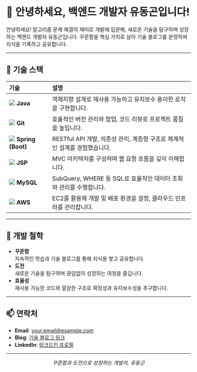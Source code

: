 # 👋 안녕하세요, 백엔드 개발자 유동곤입니다!  

안녕하세요! 알고리즘 문제 해결의 재미로 개발에 입문해, 새로운 기술을 탐구하며 성장하는 백엔드 개발자 유동곤입니다. 꾸준함을 핵심 가치로 삼아 기술 블로그를 운영하며 지식을 기록하고 공유합니다.  

---

## 🔧 기술 스택  

| **기술** | **설명** |
|:---------|:---------|
| <img src="https://img.shields.io/badge/Java-007396?style=flat-square&logo=java&logoColor=white" /> **Java** | 객체지향 설계로 재사용 가능하고 유지보수 용이한 로직을 구현합니다. |
| <img src="https://img.shields.io/badge/Git-F05032?style=flat-square&logo=git&logoColor=white" /> **Git** | 효율적인 버전 관리와 협업, 코드 리뷰로 프로젝트 품질을 높입니다. |
| <img src="https://img.shields.io/badge/Spring-6DB33F?style=flat-square&logo=spring&logoColor=white" /> **Spring (Boot)** | RESTful API 개발, 의존성 관리, 계층형 구조로 체계적인 설계를 경험했습니다. |
| <img src="https://img.shields.io/badge/JSP-007396?style=flat-square&logo=java&logoColor=white" /> **JSP** | MVC 아키텍처를 구성하며 웹 요청 흐름을 깊이 이해합니다. |
| <img src="https://img.shields.io/badge/MySQL-4479A1?style=flat-square&logo=mysql&logoColor=white" /> **MySQL** | SubQuery, WHERE 등 SQL로 효율적인 데이터 조회와 관리를 수행합니다. |
| <img src="https://img.shields.io/badge/AWS-232F3E?style=flat-square&logo=amazonaws&logoColor=white" /> **AWS** | EC2를 활용해 개발 및 배포 환경을 설정, 클라우드 인프라를 관리합니다. |

---

## 🌱 개발 철학  
- **꾸준함**  
  지속적인 학습과 기술 블로그를 통해 지식을 쌓고 공유합니다.  
- **도전**  
  새로운 기술을 탐구하며 끊임없이 성장하는 여정을 즐깁니다.  
- **효율성**  
  재사용 가능한 코드와 깔끔한 구조로 확장성과 유지보수성을 추구합니다.  

---

## 📫 연락처  
- **Email**: [your.email@example.com](mailto:your.email@example.com)  
- **Blog**: [기술 블로그 링크](https://your-blog-url.com)  
- **LinkedIn**: [링크드인 프로필](https://www.linkedin.com/in/your-profile)  

---

<p align="center">
  <i>꾸준함과 도전으로 성장하는 개발자, 유동곤</i>  
</p>
